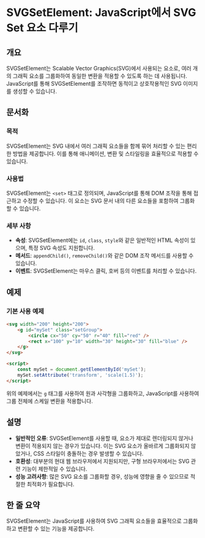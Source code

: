 <!--
Meta Description: # SVGSetElement: JavaScript에서 SVG Set 요소 다루기 ## 개요 SVGSetElement는 Scalable Vector Graphics(SVG)에서 사용되는 요소로, 여러 개의 그래픽 요소를 그룹화하여 동일한 변환을 적용할 수 있도록 하는 데...
Meta Keywords: svg, 있습니다, svgsetelement는, javascript를, myset
-->

# SVGSetElement: JavaScript에서 SVG Set 요소 다루기

## 개요
SVGSetElement는 Scalable Vector Graphics(SVG)에서 사용되는 요소로, 여러 개의 그래픽 요소를 그룹화하여 동일한 변환을 적용할 수 있도록 하는 데 사용됩니다. JavaScript를 통해 SVGSetElement를 조작하면 동적이고 상호작용적인 SVG 이미지를 생성할 수 있습니다.

## 문서화
### 목적
SVGSetElement는 SVG 내에서 여러 그래픽 요소들을 함께 묶어 처리할 수 있는 편리한 방법을 제공합니다. 이를 통해 애니메이션, 변환 및 스타일링을 효율적으로 적용할 수 있습니다.

### 사용법
SVGSetElement는 `<set>` 태그로 정의되며, JavaScript를 통해 DOM 조작을 통해 접근하고 수정할 수 있습니다. 이 요소는 SVG 문서 내의 다른 요소들을 포함하여 그룹화할 수 있습니다.

### 세부 사항
- **속성**: SVGSetElement에는 `id`, `class`, `style`와 같은 일반적인 HTML 속성이 있으며, 특정 SVG 속성도 지원합니다.
- **메서드**: `appendChild()`, `removeChild()`와 같은 DOM 조작 메서드를 사용할 수 있습니다.
- **이벤트**: SVGSetElement는 마우스 클릭, 호버 등의 이벤트를 처리할 수 있습니다.

## 예제
### 기본 사용 예제
```html
<svg width="200" height="200">
    <g id="mySet" class="setGroup">
        <circle cx="50" cy="50" r="40" fill="red" />
        <rect x="100" y="10" width="30" height="30" fill="blue" />
    </g>
</svg>

<script>
    const mySet = document.getElementById('mySet');
    mySet.setAttribute('transform', 'scale(1.5)');
</script>
```
위의 예제에서는 `g` 태그를 사용하여 원과 사각형을 그룹화하고, JavaScript를 사용하여 그룹 전체에 스케일 변환을 적용합니다.

## 설명
- **일반적인 오류**: SVGSetElement를 사용할 때, 요소가 제대로 렌더링되지 않거나 변환이 적용되지 않는 경우가 있습니다. 이는 SVG 요소가 올바르게 그룹화되지 않았거나, CSS 스타일이 충돌하는 경우 발생할 수 있습니다.
- **호환성**: 대부분의 현대 웹 브라우저에서 지원되지만, 구형 브라우저에서는 SVG 관련 기능이 제한적일 수 있습니다.
- **성능 고려사항**: 많은 SVG 요소를 그룹화할 경우, 성능에 영향을 줄 수 있으므로 적절한 최적화가 필요합니다.

## 한 줄 요약
SVGSetElement는 JavaScript를 사용하여 SVG 그래픽 요소들을 효율적으로 그룹화하고 변환할 수 있는 기능을 제공합니다.